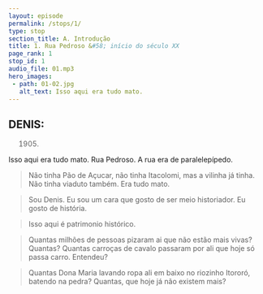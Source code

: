 ```yaml
---
layout: episode
permalink: /stops/1/
type: stop
section_title: A. Introdução
title: 1. Rua Pedroso &#58; início do século XX
page_rank: 1
stop_id: 1
audio_file: 01.mp3
hero_images:
 - path: 01-02.jpg
   alt_text: Isso aqui era tudo mato.
---
```


## DENIS:

>1905.
Isso aqui era tudo mato.
Rua Pedroso.
A rua era de paralelepípedo.

>Não tinha Pão de Açucar, não tinha Itacolomi, mas a vilinha já tinha.
Não tinha viaduto também.
Era tudo mato.

>Sou Denis.
Eu sou um cara que gosto de ser meio historiador.
Eu gosto de história.

>Isso aqui é patrimonio histórico.

>Quantas milhões de pessoas pizaram ai que não estão mais vivas? Quantas?
Quantas carroças de cavalo passaram por ali que hoje só passa carro.
Entendeu?

>Quantas Dona Maria lavando ropa ali em baixo no riozinho Itororó, batendo na pedra?
Quantas, que hoje já não existem mais?

